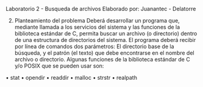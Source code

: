 Laboratorio 2 - Busqueda de archivos
Elaborado por: Juanantec - Delatorre

2. Planteamiento del problema
Deberá desarrollar un programa que, mediante llamada a los servicios del sistema
y las funciones de la biblioteca estándar de C, permita buscar un archivo (o
directorio) dentro de una estructura de directorios del sistema. El programa deberá
recibir por línea de comandos dos parámetros: El directorio base de la búsqueda,
y el patrón (el texto) que debe encontrarse en el nombre del archivo o directorio.
Algunas funciones de la biblioteca estándar de C y/o POSIX que se pueden usar
son:

• stat
• opendir
• readdir
• malloc
• strstr
• realpath
